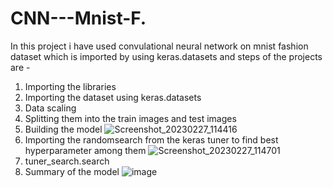 # CNN---Mnist-F.
In this project i have used convulational neural network on mnist fashion dataset which is imported by using keras.datasets and steps of the projects are -
1. Importing the libraries
2. Importing the dataset using keras.datasets
3. Data scaling
4. Splitting them into the train images and test images
5. Building the model
![Screenshot_20230227_114416](https://user-images.githubusercontent.com/78349737/221648577-cd0d9bbb-7ab9-440f-aa31-84405e53533c.png)
6. Importing the randomsearch from the keras tuner to find best hyperparameter among them
![Screenshot_20230227_114701](https://user-images.githubusercontent.com/78349737/221649120-291e6718-c5d9-45a8-a908-b870eee24337.png)
7. tuner_search.search
8. Summary of the model
![image](https://user-images.githubusercontent.com/78349737/221661722-85575cf7-3e33-48c9-ac50-e4244bd0960f.png)
